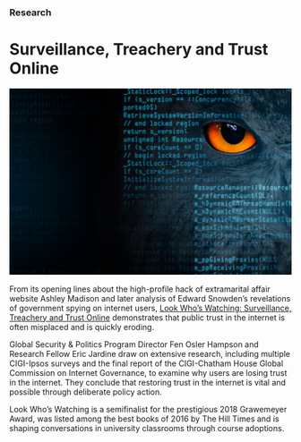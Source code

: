 ### Research

# Surveillance, Treachery and Trust Online

<div class="img-container">
  <img src="assets/LWW_background-image.jpg" alt="">
</div>

From its opening lines about the high-profile hack of extramarital affair website Ashley Madison and later analysis of Edward Snowden’s revelations of government spying on internet users, [Look Who’s Watching: Surveillance, Treachery and Trust Online](https://www.cigionline.org/publications/look-whos-watching-surveillance-treachery-and-trust-online?source=ar2017 "Look Who's Watching") demonstrates that public trust in the internet is often misplaced and is quickly eroding.

Global Security & Politics Program Director Fen Osler Hampson and Research Fellow Eric Jardine draw on extensive research, including multiple CIGI-Ipsos surveys and the final report of the CIGI-Chatham House Global Commission on Internet Governance, to examine why users are losing trust in the internet. They conclude that restoring trust in the internet is vital and possible through deliberate policy action.

Look Who’s Watching is a semifinalist for the prestigious 2018 Grawemeyer Award, was listed among the best books of 2016 by The Hill Times and is shaping conversations in university classrooms through course adoptions.
